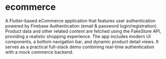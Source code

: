 # ecommerce
A Flutter-based eCommerce application that features user authentication powered by Firebase Authentication (email & password login/registration). Product data and other related content are fetched using the FakeStore API, providing a realistic shopping experience. The app includes modern UI components, a bottom navigation bar, and dynamic product detail views. It serves as a practical full-stack demo combining real-time authentication with a mock commerce backend.
